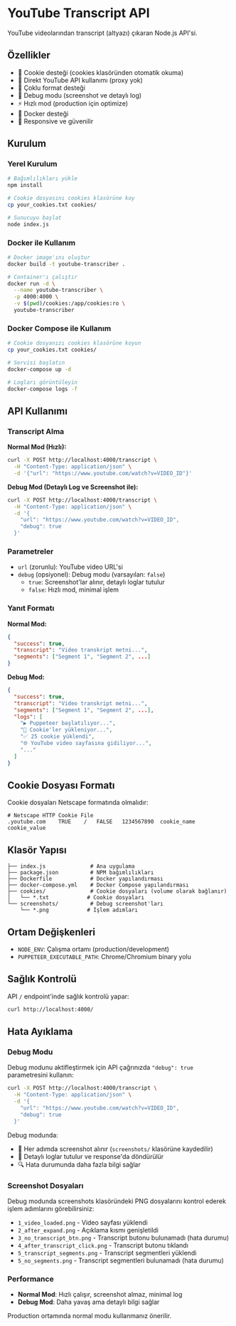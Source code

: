 # YouTube Transcript API

YouTube videolarından transcript (altyazı) çıkaran Node.js API'si.

## Özellikler

- 🍪 Cookie desteği (cookies klasöründen otomatik okuma)
- 🎯 Direkt YouTube API kullanımı (proxy yok)
- 📝 Çoklu format desteği
- 🔧 Debug modu (screenshot ve detaylı log)
- ⚡ Hızlı mod (production için optimize)
- 🐳 Docker desteği
- 📱 Responsive ve güvenilir

## Kurulum

### Yerel Kurulum

```bash
# Bağımlılıkları yükle
npm install

# Cookie dosyasını cookies klasörüne koy
cp your_cookies.txt cookies/

# Sunucuyu başlat
node index.js
```

### Docker ile Kullanım

```bash
# Docker image'ını oluştur
docker build -t youtube-transcriber .

# Container'ı çalıştır
docker run -d \
  --name youtube-transcriber \
  -p 4000:4000 \
  -v $(pwd)/cookies:/app/cookies:ro \
  youtube-transcriber
```

### Docker Compose ile Kullanım

```bash
# Cookie dosyanızı cookies klasörüne koyun
cp your_cookies.txt cookies/

# Servisi başlatın
docker-compose up -d

# Logları görüntüleyin
docker-compose logs -f
```

## API Kullanımı

### Transcript Alma

**Normal Mod (Hızlı):**
```bash
curl -X POST http://localhost:4000/transcript \
  -H "Content-Type: application/json" \
  -d '{"url": "https://www.youtube.com/watch?v=VIDEO_ID"}'
```

**Debug Mod (Detaylı Log ve Screenshot ile):**
```bash
curl -X POST http://localhost:4000/transcript \
  -H "Content-Type: application/json" \
  -d '{
    "url": "https://www.youtube.com/watch?v=VIDEO_ID",
    "debug": true
  }'
```

### Parametreler

- `url` (zorunlu): YouTube video URL'si
- `debug` (opsiyonel): Debug modu (varsayılan: `false`)
  - `true`: Screenshot'lar alınır, detaylı loglar tutulur
  - `false`: Hızlı mod, minimal işlem

### Yanıt Formatı

**Normal Mod:**
```json
{
  "success": true,
  "transcript": "Video transkript metni...",
  "segments": ["Segment 1", "Segment 2", ...]
}
```

**Debug Mod:**
```json
{
  "success": true,
  "transcript": "Video transkript metni...",
  "segments": ["Segment 1", "Segment 2", ...],
  "logs": [
    "▶️ Puppeteer başlatılıyor...",
    "🍪 Cookie'ler yükleniyor...",
    "✅ 25 cookie yüklendi",
    "🌐 YouTube video sayfasına gidiliyor...",
    "..."
  ]
}
```

## Cookie Dosyası Formatı

Cookie dosyaları Netscape formatında olmalıdır:
```
# Netscape HTTP Cookie File
.youtube.com	TRUE	/	FALSE	1234567890	cookie_name	cookie_value
```

## Klasör Yapısı

```
├── index.js              # Ana uygulama
├── package.json          # NPM bağımlılıkları
├── Dockerfile            # Docker yapılandırması
├── docker-compose.yml    # Docker Compose yapılandırması
├── cookies/              # Cookie dosyaları (volume olarak bağlanır)
│   └── *.txt            # Cookie dosyaları
└── screenshots/          # Debug screenshot'ları
    └── *.png            # İşlem adımları
```

## Ortam Değişkenleri

- `NODE_ENV`: Çalışma ortamı (production/development)
- `PUPPETEER_EXECUTABLE_PATH`: Chrome/Chromium binary yolu

## Sağlık Kontrolü

API `/` endpoint'inde sağlık kontrolü yapar:
```bash
curl http://localhost:4000/
```

## Hata Ayıklama

### Debug Modu

Debug modunu aktifleştirmek için API çağrınızda `"debug": true` parametresini kullanın:

```bash
curl -X POST http://localhost:4000/transcript \
  -H "Content-Type: application/json" \
  -d '{
    "url": "https://www.youtube.com/watch?v=VIDEO_ID",
    "debug": true
  }'
```

Debug modunda:
- 📸 Her adımda screenshot alınır (`screenshots/` klasörüne kaydedilir)
- 📝 Detaylı loglar tutulur ve response'da döndürülür
- 🔍 Hata durumunda daha fazla bilgi sağlar

### Screenshot Dosyaları

Debug modunda screenshots klasöründeki PNG dosyalarını kontrol ederek işlem adımlarını görebilirsiniz:
- `1_video_loaded.png` - Video sayfası yüklendi
- `2_after_expand.png` - Açıklama kısmı genişletildi
- `3_no_transcript_btn.png` - Transcript butonu bulunamadı (hata durumu)
- `4_after_transcript_click.png` - Transcript butonu tıklandı
- `5_transcript_segments.png` - Transcript segmentleri yüklendi
- `5_no_segments.png` - Transcript segmentleri bulunamadı (hata durumu)

### Performance

- **Normal Mod**: Hızlı çalışır, screenshot almaz, minimal log
- **Debug Mod**: Daha yavaş ama detaylı bilgi sağlar

Production ortamında normal modu kullanmanız önerilir.
